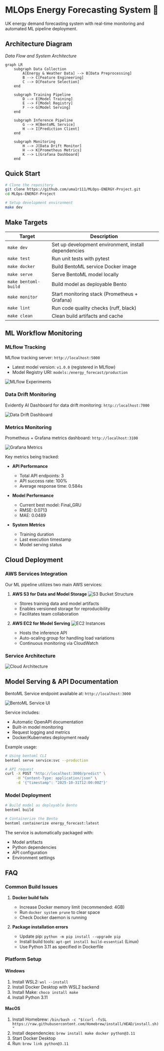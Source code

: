 # MLOps Energy Forecasting System 🔋

UK energy demand forecasting system with real-time monitoring and automated ML pipeline deployment.

## Architecture Diagram

*Data Flow and System Architecture*

```mermaid
graph LR
    subgraph Data Collection
        A[Energy & Weather Data] --> B[Data Preprocessing]
        B --> C[Feature Engineering]
        C --> D[Feature Selection]
    end
    
    subgraph Training Pipeline
        D --> E[Model Training]
        E --> F[Model Registry]
        F --> G[Model Serving]
    end
    
    subgraph Inference Pipeline
        G --> H[BentoML Service]
        H --> I[Prediction Client]
    end
    
    subgraph Monitoring
        H --> J[Data Drift Monitor]
        H --> K[Prometheus Metrics]
        K --> L[Grafana Dashboard]
    end
```

## Quick Start

```bash
# Clone the repository
git clone https://github.com/uma1r111/MLOps-ENERGY-Project.git
cd MLOps-ENERGY-Project

# Setup development environment
make dev
```

## Make Targets

| Target | Description |
|--------|-------------|
| `make dev` | Set up development environment, install dependencies |
| `make test` | Run unit tests with pytest |
| `make docker` | Build BentoML service Docker image |
| `make serve` | Serve BentoML model locally |
| `make bentoml-build` | Build model as deployable Bento |
| `make monitor` | Start monitoring stack (Prometheus + Grafana) |
| `make lint` | Run code quality checks (ruff, black) |
| `make clean` | Clean build artifacts and cache |

## ML Workflow Monitoring

### MLflow Tracking
MLflow tracking server: `http://localhost:5000`
- Latest model version: `v1.0.0` (registered in MLflow)
- Model Registry URI: `models:/energy_forecast/production`

![MLflow Experiments](images/mlflow_dashboard.png)

### Data Drift Monitoring
Evidently AI Dashboard for data drift monitoring: `http://localhost:7000`

![Data Drift Dashboard](images/evidently_dashboard.jpg)

### Metrics Monitoring
Prometheus + Grafana metrics dashboard: `http://localhost:3100`

![Grafana Metrics](images/grafana_metrics.png)

Key metrics being tracked:
- **API Performance**
  - Total API endpoints: 3
  - API success rate: 100%
  - Average response time: 0.584s
  
- **Model Performance**
  - Current best model: Final_GRU
  - RMSE: 0.0713
  - MAE: 0.0489
  
- **System Metrics**
  - Training duration
  - Last execution timestamp
  - Model serving status

## Cloud Deployment

### AWS Services Integration

Our ML pipeline utilizes two main AWS services:

1. **AWS S3 for Data and Model Storage**
   ![S3 Bucket Structure](images/s3_storage.png)
   - Stores training data and model artifacts
   - Enables versioned storage for reproducibility
   - Facilitates team collaboration

2. **AWS EC2 for Model Serving**
   ![EC2 Instances](images/ec2_deployment.png)
   - Hosts the inference API
   - Auto-scaling group for handling load variations
   - Continuous monitoring via CloudWatch

### Service Architecture
![Cloud Architecture](images/cloud_architecture.png)

## Model Serving & API Documentation

BentoML Service endpoint available at: `http://localhost:3000`

![BentoML Service UI](images/bentoml_service.png)

Service includes:
- Automatic OpenAPI documentation
- Built-in model monitoring
- Request logging and metrics
- Docker/Kubernetes deployment ready

Example usage:
```bash
# Using bentoml CLI
bentoml serve service:svc --production

# API request
curl -X POST "http://localhost:3000/predict" \
     -H "Content-Type: application/json" \
     -d '{"timestamp": "2025-10-31T12:00:00Z"}'
```

### Model Deployment
```bash
# Build model as deployable Bento
bentoml build

# Containerize the Bento
bentoml containerize energy_forecast:latest
```

The service is automatically packaged with:
- Model artifacts
- Python dependencies
- API configuration
- Environment settings

## FAQ

### Common Build Issues

1. **Docker build fails**
   - Increase Docker memory limit (recommended: 4GB)
   - Run `docker system prune` to clear space
   - Check Docker daemon is running

2. **Package installation errors**
   - Update pip: `python -m pip install --upgrade pip`
   - Install build tools: `apt-get install build-essential` (Linux)
   - Use Python 3.11 as specified in Dockerfile

### Platform Setup

#### Windows
1. Install WSL2: `wsl --install`
2. Install Docker Desktop with WSL2 backend
3. Install Make: `choco install make`
4. Install Python 3.11

#### MacOS
1. Install Homebrew: `/bin/bash -c "$(curl -fsSL https://raw.githubusercontent.com/Homebrew/install/HEAD/install.sh)"`
2. Install dependencies: `brew install make docker python@3.11`
3. Start Docker Desktop
4. Run: `brew link python@3.11`